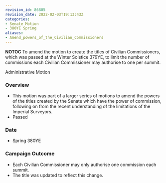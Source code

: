 ```yaml
---
revision_id: 86805
revision_date: 2022-02-03T19:13:43Z
categories:
- Senate Motion
- 380YE Spring
aliases:
- Amend_powers_of_the_Civilian_Commissioners
---
```



__NOTOC__
To amend the motion to create the titles of Civilian Commissioners, which was passed at the Winter Solstice 379YE, to limit the number of commissions each Civilian Commissioner may authorise to one per summit.

Administrative Motion 

### Overview
* This motion was part of a larger series of motions to amend the powers of the titles created by the Senate which have the power of commission, following on from the recent understanding of the limitations of the Imperial Surveyors. 
* Passed

### Date
* Spring 380YE

### Campaign Outcome
* Each Civilian Commissioner may only authorise one commission each summit.
* The title was updated to reflect this change.